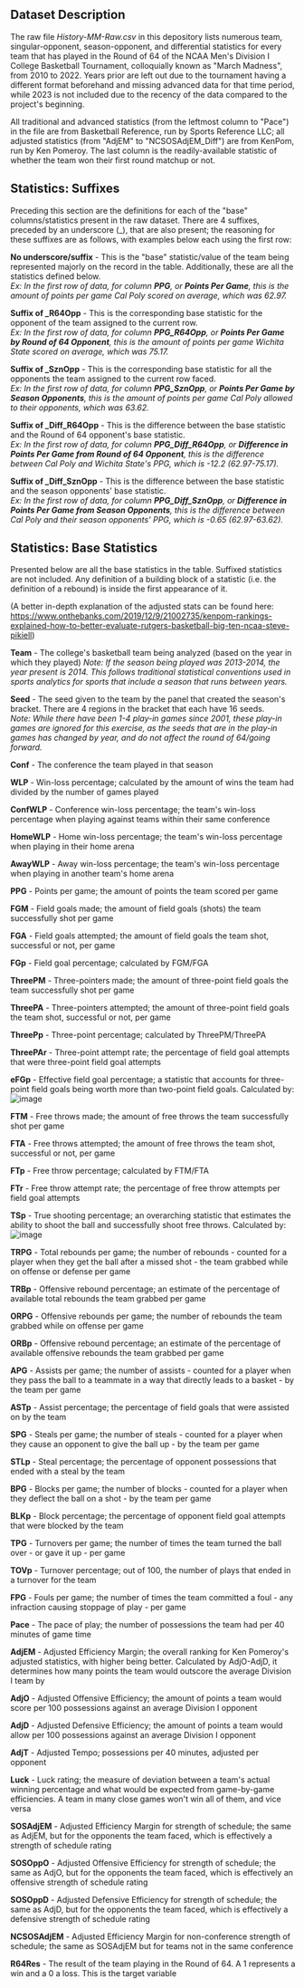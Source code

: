 ## Dataset Description

The raw file *History-MM-Raw.csv* in this depository lists numerous team, singular-opponent, season-opponent, and differential statistics for every team that has played in the Round of 64 of the NCAA Men's Division I College Basketball Tournament, colloquially known as "March Madness", from 2010 to 2022. Years prior are left out due to the tournament having a different format beforehand and missing advanced data for that time period, while 2023 is not included due to the recency of the data compared to the project's beginning.

All traditional and advanced statistics (from the leftmost column to "Pace") in the file are from Basketball Reference, run by Sports Reference LLC; all adjusted statistics (from "AdjEM" to "NCSOSAdjEM_Diff") are from KenPom, run by Ken Pomeroy. The last column is the readily-available statistic of whether the team won their first round matchup or not.

## Statistics: Suffixes

Preceding this section are the definitions for each of the "base" columns/statistics present in the raw dataset. There are 4 suffixes, preceded by an underscore (_), that are also present; the reasoning for these suffixes are as follows, with examples below each using the first row:

**No underscore/suffix** - This is the "base" statistic/value of the team being represented majorly on the record in the table. Additionally, these are all the statistics defined below.  
*Ex: In the first row of data, for column **PPG**, or **Points Per Game**, this is the amount of points per game Cal Poly scored on average, which was 62.97.*

**Suffix of _R64Opp** - This is the corresponding base statistic for the opponent of the team assigned to the current row.  
*Ex: In the first row of data, for column **PPG_R64Opp**, or **Points Per Game by Round of 64 Opponent**, this is the amount of points per game Wichita State scored on average, which was 75.17.*

**Suffix of _SznOpp** - This is the corresponding base statistic for all the opponents the team assigned to the current row faced.  
*Ex: In the first row of data, for column **PPG_SznOpp**, or **Points Per Game by Season Opponents**, this is the amount of points per game Cal Poly allowed to their opponents, which was 63.62.*

**Suffix of _Diff_R64Opp** - This is the difference between the base statistic and the Round of 64 opponent's base statistic.  
*Ex: In the first row of data, for column **PPG_Diff_R64Opp**, or **Difference in Points Per Game from Round of 64 Opponent**, this is the difference between Cal Poly and Wichita State's PPG, which is -12.2 (62.97-75.17).*

**Suffix of _Diff_SznOpp** - This is the difference between the base statistic and the season opponents' base statistic.  
*Ex: In the first row of data, for column **PPG_Diff_SznOpp**, or **Difference in Points Per Game from Season Opponents**, this is the difference between Cal Poly and their season opponents' PPG, which is -0.65 (62.97-63.62).*

## Statistics: Base Statistics

Presented below are all the base statistics in the table. Suffixed statistics are not included. Any definition of a building block of a statistic (i.e. the definition of a rebound) is inside the first appearance of it.

(A better in-depth explanation of the adjusted stats can be found here: https://www.onthebanks.com/2019/12/9/21002735/kenpom-rankings-explained-how-to-better-evaluate-rutgers-basketball-big-ten-ncaa-steve-pikiell)

**Team** - The college's basketball team being analyzed (based on the year in which they played)
  *Note: If the season being played was 2013-2014, the year present is 2014. This follows traditional statistical conventions used in sports analytics for sports that include a season that runs between years.*
  
**Seed** - The seed given to the team by the panel that created the season's bracket. There are 4 regions in the bracket that each have 16 seeds.  
  *Note: While there have been 1-4 play-in games since 2001, these play-in games are ignored for this exercise, as the seeds that are in the play-in games has changed by year, and do not affect the round of 64/going forward.*

**Conf** - The conference the team played in that season

**WLP** - Win-loss percentage; calculated by the amount of wins the team had divided by the number of games played

**ConfWLP** - Conference win-loss percentage; the team's win-loss percentage when playing against teams within their same conference

**HomeWLP** - Home win-loss percentage; the team's win-loss percentage when playing in their home arena

**AwayWLP** - Away win-loss percentage; the team's win-loss percentage when playing in another team's home arena

**PPG** - Points per game; the amount of points the team scored per game

**FGM** - Field goals made; the amount of field goals (shots) the team successfully shot per game

**FGA** - Field goals attempted; the amount of field goals the team shot, successful or not, per game

**FGp** - Field goal percentage; calculated by FGM/FGA

**ThreePM** - Three-pointers made; the amount of three-point field goals the team successfully shot per game

**ThreePA** - Three-pointers attempted; the amount of three-point field goals the team shot, successful or not, per game

**ThreePp** - Three-point percentage; calculated by ThreePM/ThreePA

**ThreePAr** - Three-point attempt rate; the percentage of field goal attempts that were three-point field goal attempts

**eFGp** - Effective field goal percentage; a statistic that accounts for three-point field goals being worth more than two-point field goals. Calculated by:  
![image](https://github.com/WalkingWiki41/MarchMadness/assets/51684045/c4d5a258-8015-4892-a903-797f8fcb2a3e)

**FTM** - Free throws made; the amount of free throws the team successfully shot per game

**FTA** - Free throws attempted; the amount of free throws the team shot, successful or not, per game

**FTp** - Free throw percentage; calculated by FTM/FTA

**FTr** - Free throw attempt rate; the percentage of free throw attempts per field goal attempts

**TSp** - True shooting percentage; an overarching statistic that estimates the ability to shoot the ball and successfully shoot free throws. Calculated by:  
![image](https://github.com/WalkingWiki41/MarchMadness/assets/51684045/f1138fa5-20dd-4972-b5de-704b0f39cc9c)

**TRPG** - Total rebounds per game; the number of rebounds - counted for a player when they get the ball after a missed shot - the team grabbed while on offense or defense per game

**TRBp** - Offensive rebound percentage; an estimate of the percentage of available total rebounds the team grabbed per game

**ORPG** - Offensive rebounds per game; the number of rebounds the team grabbed while on offense per game

**ORBp** - Offensive rebound percentage; an estimate of the percentage of available offensive rebounds the team grabbed per game

**APG** - Assists per game; the number of assists - counted for a player when they pass the ball to a teammate in a way that directly leads to a basket - by the team per game 

**ASTp** - Assist percentage; the percentage of field goals that were assisted on by the team

**SPG** - Steals per game; the number of steals - counted for a player when they cause an opponent to give the ball up - by the team per game

**STLp** - Steal percentage; the percentage of opponent possessions that ended with a steal by the team

**BPG** - Blocks per game; the number of blocks - counted for a player when they deflect the ball on a shot - by the team per game

**BLKp** - Block percentage; the percentage of opponent field goal attempts that were blocked by the team

**TPG** - Turnovers per game; the number of times the team turned the ball over - or gave it up - per game

**TOVp** - Turnover percentage;  out of 100, the number of plays that ended in a turnover for the team

**FPG** - Fouls per game; the number of times the team committed a foul - any infraction causing stoppage of play - per game

**Pace** - The pace of play; the number of possessions the team had per 40 minutes of game time

**AdjEM** - Adjusted Efficiency Margin; the overall ranking for Ken Pomeroy's adjusted statistics, with higher being better. Calculated by AdjO-AdjD, it determines how many points the team would outscore the average Division I team by

**AdjO** - Adjusted Offensive Efficiency; the amount of points a team would score per 100 possessions against an average Division I opponent

**AdjD** - Adjusted Defensive Efficiency; the amount of points a team would allow per 100 possessions against an average Division I opponent

**AdjT** - Adjusted Tempo; possessions per 40 minutes, adjusted per opponent

**Luck** - Luck rating; the measure of deviation between a team's actual winning percentage and what would be expected from game-by-game efficiencies. A team in many close games won't win all of them, and vice versa

**SOSAdjEM** - Adjusted Efficiency Margin for strength of schedule; the same as AdjEM, but for the opponents the team faced, which is effectively a strength of schedule rating

**SOSOppO** - Adjusted Offensive Efficiency for strength of schedule; the same as AdjO, but for the opponents the team faced, which is effectively an offensive strength of schedule rating

**SOSOppD** - Adjusted Defensive Efficiency for strength of schedule; the same as AdjD, but for the opponents the team faced, which is effectively a defensive strength of schedule rating

**NCSOSAdjEM** - Adjusted Efficiency Margin for non-conference strength of schedule; the same as SOSAdjEM but for teams not in the same conference

**R64Res** - The result of the team playing in the Round of 64. A 1 represents a win and a 0 a loss. This is the target variable
